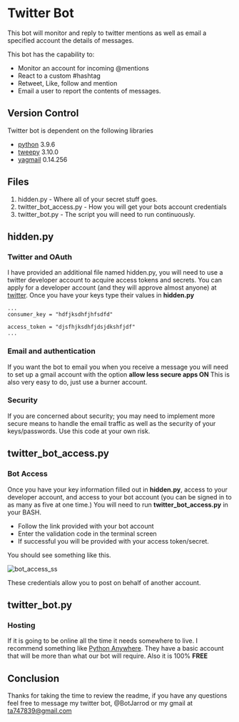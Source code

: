 
# Twitter Bot

This bot will monitor and reply to twitter mentions as well as email a specified account the details of messages.


This bot has the capability to:

- Monitor an account for incoming @mentions
- React to a custom #hashtag
- Retweet, Like, follow and mention
- Email a user to report the contents of messages.

## Version Control

Twitter bot is dependent on the following libraries

- [python](https://docs.python.org/3/) 3.9.6 
- [tweepy](https://docs.tweepy.org/en/stable/install.html) 3.10.0 
- [yagmail](https://yagmail.readthedocs.io/en/latest/setup.html) 0.14.256

## Files

1. hidden.py - Where all of your secret stuff goes.
2. twitter_bot_access.py - How you will get your bots account credentials
3. twitter_bot.py - The script you will need to run continuously.

## hidden.py

### Twitter and OAuth
I have provided an additional file named hidden.py, you will need to use a twitter developer account to acquire access tokens and secrets. You can apply for a developer account (and they will approve almost anyone) at [twitter](https://developer.twitter.com/en/apply-for-access). Once you have your keys type their values in **hidden.py**

    ...
    consumer_key = "hdfjksdhfjhfsdfd"
     
    access_token = "djsfhjksdhfjdsjdkshfjdf"
    ...

### Email and authentication
If you want the bot to email you when you receive a message you will need to set up a gmail account with the option **allow less secure apps ON** This is also very easy to do, just use a burner account.

### Security
If you are concerned about security; you may need to implement more secure means to handle the email traffic as well as the security of your keys/passwords. Use this code at your own risk.

## twitter_bot_access.py

### Bot Access
Once you have your key information filled out in **hidden.py**, access to your developer account, and access to your bot account (you can be signed in to as many as five at one time.) You will need to run **twitter_bot_access.py** in your BASH. 

- Follow the link provided with your bot account
- Enter the validation code in the terminal screen
- If successful you will be provided with your access token/secret.

You should see something like this.

![bot_access_ss](https://user-images.githubusercontent.com/87616660/129512022-9847460e-91f2-4bc5-b2a2-8e438ea9275e.png)

These credentials allow you to post on behalf of another account.

## twitter_bot.py

### Hosting
If it is going to be online all the time it needs somewhere to live. I recommend something like [Python Anywhere](https://www.pythonanywhere.com/user/Xiji/). They have a basic account that will be more than what our bot will require. Also it is 100% **FREE**

## Conclusion
Thanks for taking the time to review the readme, if you have any questions feel free to message my twitter bot, @BotJarrod or my gmail at ta747839@gmail.com
